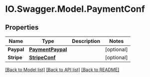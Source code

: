 # IO.Swagger.Model.PaymentConf
## Properties

Name | Type | Description | Notes
------------ | ------------- | ------------- | -------------
**Paypal** | [**PaymentPaypal**](PaymentPaypal.md) |  | [optional] 
**Stripe** | [**StripeConf**](StripeConf.md) |  | [optional] 

[[Back to Model list]](../README.md#documentation-for-models) [[Back to API list]](../README.md#documentation-for-api-endpoints) [[Back to README]](../README.md)

